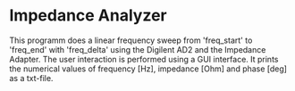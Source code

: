 # Impedance Analyzer 


This programm does a linear frequency sweep from 'freq_start' to 'freq_end' with 'freq_delta' using the Digilent AD2 and the Impedance Adapter. The user interaction is performed using a GUI interface. It prints the numerical values of frequency [Hz], impedance [Ohm] and phase [deg] as a txt-file.
